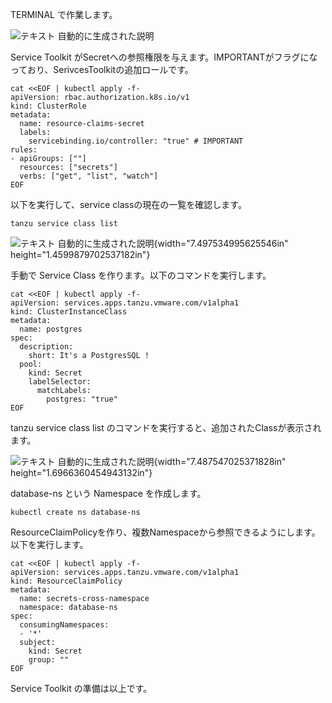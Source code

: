 
TERMINAL で作業します。

![テキスト
自動的に生成された説明](../media/image2.png)

Service Toolkit
がSecretへの参照権限を与えます。IMPORTANTがフラグになっており、SerivcesToolkitの追加ロールです。

```execute
cat <<EOF | kubectl apply -f-
apiVersion: rbac.authorization.k8s.io/v1
kind: ClusterRole
metadata:
  name: resource-claims-secret
  labels:
    servicebinding.io/controller: "true" # IMPORTANT
rules:
- apiGroups: [""]
  resources: ["secrets"]
  verbs: ["get", "list", "watch"]
EOF
```

以下を実行して、service classの現在の一覧を確認します。

```execute
tanzu service class list
```

![テキスト
自動的に生成された説明](../media/image12.png){width="7.497534995625546in"
height="1.4599879702537182in"}

手動で Service Class を作ります。以下のコマンドを実行します。

```execute
cat <<EOF | kubectl apply -f-
apiVersion: services.apps.tanzu.vmware.com/v1alpha1
kind: ClusterInstanceClass
metadata:
  name: postgres
spec:
  description:
    short: It's a PostgresSQL !
  pool:
    kind: Secret
    labelSelector:
      matchLabels:
        postgres: "true"
EOF
```


tanzu service class list
のコマンドを実行すると、追加されたClassが表示されます。

![テキスト
自動的に生成された説明](../media/image13.png){width="7.487547025371828in"
height="1.6966360454943132in"}

database-ns という Namespace を作成します。

```execute
kubectl create ns database-ns
```


ResourceClaimPolicyを作り、複数Namespaceから参照できるようにします。以下を実行します。

```execute
cat <<EOF | kubectl apply -f-
apiVersion: services.apps.tanzu.vmware.com/v1alpha1
kind: ResourceClaimPolicy
metadata:
  name: secrets-cross-namespace
  namespace: database-ns
spec:
  consumingNamespaces:
  - '*'
  subject:
    kind: Secret
    group: ""
EOF
```

Service Toolkit の準備は以上です。
